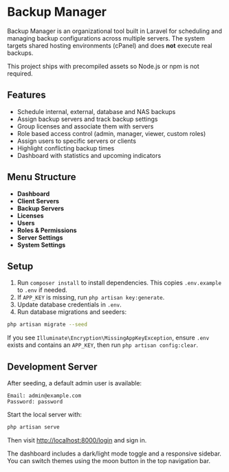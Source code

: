 # Backup Manager

Backup Manager is an organizational tool built in Laravel for scheduling and managing backup configurations across multiple servers. The system targets shared hosting environments (cPanel) and does **not** execute real backups.

This project ships with precompiled assets so Node.js or npm is not required.

## Features

- Schedule internal, external, database and NAS backups
- Assign backup servers and track backup settings
- Group licenses and associate them with servers
- Role based access control (admin, manager, viewer, custom roles)
- Assign users to specific servers or clients
- Highlight conflicting backup times
- Dashboard with statistics and upcoming indicators

## Menu Structure

- **Dashboard**
- **Client Servers**
- **Backup Servers**
- **Licenses**
- **Users**
- **Roles & Permissions**
- **Server Settings**
- **System Settings**

## Setup

1. Run `composer install` to install dependencies. This copies `.env.example` to `.env` if needed.
2. If `APP_KEY` is missing, run `php artisan key:generate`.
3. Update database credentials in `.env`.
4. Run database migrations and seeders:

```bash
php artisan migrate --seed
```
If you see `Illuminate\Encryption\MissingAppKeyException`, ensure `.env` exists and contains an `APP_KEY`, then run `php artisan config:clear`.

## Development Server

After seeding, a default admin user is available:

```
Email: admin@example.com
Password: password
```

Start the local server with:

```bash
php artisan serve
```

Then visit <http://localhost:8000/login> and sign in.

The dashboard includes a dark/light mode toggle and a responsive sidebar. You can switch themes using the moon button in the top navigation bar.
